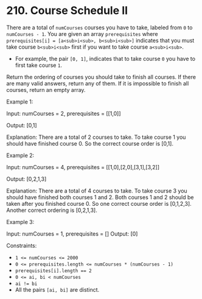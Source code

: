 # 210. Course Schedule II

There are a total of `numCourses` courses you have to take, labeled from `0` to `numCourses - 1`. You are given an array
`prerequisites` where `prerequisites[i] = [a<sub>i<sub>, b<sub>i<sub>]` indicates that you must take course `b<sub>i<sub>` first if you want to take course
`a<sub>i<sub>`.

- For example, the pair `[0, 1]`, indicates that to take course `0` you have to first take course `1`.

Return the ordering of courses you should take to finish all courses. If there are many valid answers, return any of
them. If it is impossible to finish all courses, return an empty array.

Example 1:

Input: numCourses = 2, prerequisites = [[1,0]]

Output: [0,1]

Explanation: There are a total of 2 courses to take. To take course 1 you should have finished course 0. So the correct
course order is [0,1].

Example 2:

Input: numCourses = 4, prerequisites = [[1,0],[2,0],[3,1],[3,2]]

Output: [0,2,1,3]

Explanation: There are a total of 4 courses to take. To take course 3 you should have finished both courses 1 and 2.
Both courses 1 and 2 should be taken after you finished course 0.
So one correct course order is [0,1,2,3]. Another correct ordering is [0,2,1,3].

Example 3:

Input: numCourses = 1, prerequisites = []
Output: [0]

Constraints:

- `1 <= numCourses <= 2000`
- `0 <= prerequisites.length <= numCourses * (numCourses - 1)`
- `prerequisites[i].length == 2`
- `0 <= ai, bi < numCourses`
- `ai != bi`
- All the pairs `[ai, bi]` are distinct.
